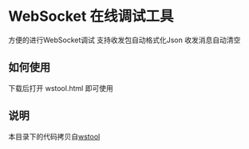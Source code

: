 # WebSocket 在线调试工具

方便的进行WebSocket调试 支持收发包自动格式化Json 收发消息自动清空

## 如何使用

下载后打开 wstool.html 即可使用

## 说明
本目录下的代码拷贝自[wstool](https://github.com/easy-swoole/wstool)
